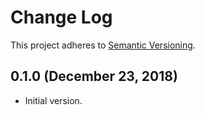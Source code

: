 # Change Log
This project adheres to [Semantic Versioning](http://semver.org/).

## 0.1.0 (December 23, 2018)
* Initial version.
